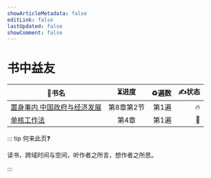 ```yaml
---
showArticleMetadata: false
editLink: false
lastUpdated: false
showComment: false
---
```


# 书中益友

| 📖书名                                           |   ⏳进度    | ♻️遍数 | ✍️状态 |
| ----------------------------------------------- | :--------: | ----: | ----: |
| [置身事内 中国政府与经济发展](./inChinaSocial/) | 第8章第2节 | 第1遍 |     🔥 |
| [单核工作法](./oneCoreWork/)                    |   第4章    | 第1遍 |     🤔 |

::: tip 何来此页❓

读书，跨域时间与空间，听作者之所言，想作者之所思。

:::
